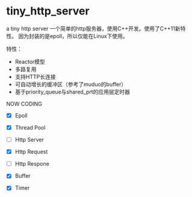 
# tiny_http_server
a tiny http server
一个简单的http服务器，使用C++开发。使用了C++11新特性。
因为封装的是epoll，所以仅能在Linux下使用。

特性：
 - Reactor模型
 - 多路复用
 - 支持HTTP长连接
 - 可自动增长的缓冲区（参考了muduo的buffer）
 - 基于priority_queue与shared_prt的应用层定时器

NOW CODING
- [X] Epoll

- [X] Thread Pool

- [ ] Http Server

- [X] Http Request

- [ ] Http Respone

- [X] Buffer

- [X] Timer